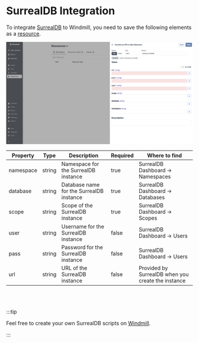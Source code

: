 # SurrealDB Integration

To integrate [SurrealDB](https://surrealdb.com/) to Windmill, you need to save the following elements as a [resource](../core_concepts/3_resources_and_types/index.md).

![Add SurrealDB Resource](../assets/integrations/add-surrealdb.png)

| Property  | Type   | Description                              | Required | Where to find                                      |
| --------- | ------ | ---------------------------------------- | -------- | -------------------------------------------------- |
| namespace | string | Namespace for the SurrealDB instance     | true     | SurrealDB Dashboard -> Namespaces                  |
| database  | string | Database name for the SurrealDB instance | true     | SurrealDB Dashboard -> Databases                   |
| scope     | string | Scope of the SurrealDB instance          | true     | SurrealDB Dashboard -> Scopes                      |
| user      | string | Username for the SurrealDB instance      | false    | SurrealDB Dashboard -> Users                       |
| pass      | string | Password for the SurrealDB instance      | false    | SurrealDB Dashboard -> Users                       |
| url       | string | URL of the SurrealDB instance            | false    | Provided by SurrealDB when you create the instance |

<br/><br/>

:::tip

Feel free to create your own SurrealDB scripts on [Windmill](../getting_started/00_how_to_use_windmill/index.mdx).

:::
